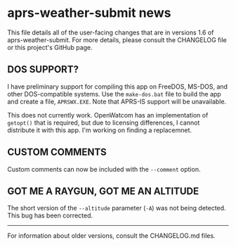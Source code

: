 # aprs-weather-submit news

This file details all of the user-facing changes that are in versions 1.6 of
aprs-weather-submit. For more details, please consult the CHANGELOG file or
this project's GitHub page.

## DOS SUPPORT?

I have preliminary support for compiling this app on FreeDOS, MS-DOS, and other DOS-compatible systems.  Use the `make-dos.bat` file to build the app and create a file, `APRSWX.EXE`.  Note that APRS-IS support will be unavailable.

This does not currently work.  OpenWatcom has an implementation of `getopt()` that is required, but due to licensing differences, I cannot distribute it with this app.  I'm working on finding a replacemnet.

## CUSTOM COMMENTS

Custom comments can now be included with the `--comment` option.

## GOT ME A RAYGUN, GOT ME AN ALTITUDE

The short version of the `--altitude` parameter (`-A`) was not being detected.  This bug has been corrected.

-----
For information about older versions, consult the CHANGELOG.md files.
